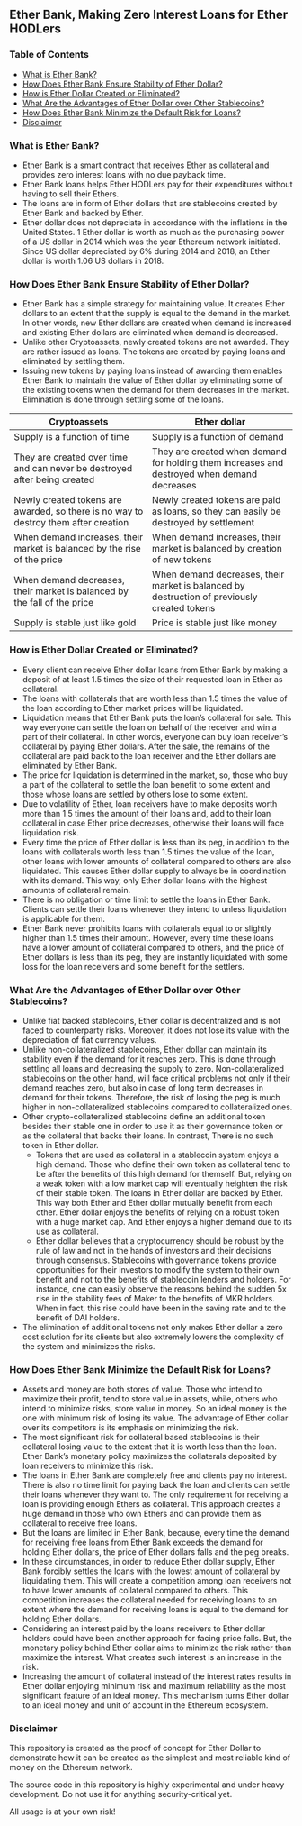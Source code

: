 ## Ether Bank, Making Zero Interest Loans for Ether HODLers

### Table of Contents

- [What is Ether Bank?](#what-is-ether-bank)
- [How Does Ether Bank Ensure Stability of Ether Dollar?](#how-does-ether-bank-ensures-stability-of-ether-dollar)
- [How is Ether Dollar Created or Eliminated?](#how-is-ether-dollar-created-or-eliminated)
- [What Are the Advantages of Ether Dollar over Other Stablecoins?](#what-are-the-advantages-of-ether-dollar-over-other-stablecoins)
- [How Does Ether Bank Minimize the Default Risk for Loans?](#how-does-ether-bank-minimize-the-default-risk-for-loans)
- [Disclaimer](#disclaimer)

### What is Ether Bank?
* Ether Bank is a smart contract that receives Ether as collateral and provides zero interest loans with no due payback time.  
* Ether Bank loans helps Ether HODLers pay for their expenditures without having to sell their Ethers.
* The loans are in form of Ether dollars that are stablecoins created by Ether Bank and backed by Ether.
* Ether dollar does not depreciate in accordance with the inflations in the United States. 1 Ether dollar is worth as much as the purchasing power of a US dollar in 2014 which was the year Ethereum network initiated. Since US dollar depreciated by 6% during 2014 and 2018, an Ether dollar is worth 1.06 US dollars in 2018.

### How Does Ether Bank Ensure Stability of Ether Dollar?
* Ether Bank has a simple strategy for maintaining value. It creates Ether dollars to an extent that the supply is equal to the demand in the market. In other words, new Ether dollars are created when demand is increased and existing Ether dollars are eliminated when demand is decreased.
* Unlike other Cryptoassets, newly created tokens are not awarded. They are rather issued as loans. The tokens are created by paying loans and eliminated by settling them.
* Issuing new tokens by paying loans instead of awarding them enables Ether Bank to maintain the value of Ether dollar by eliminating some of the existing tokens when the demand for them decreases in the market. Elimination is done through settling some of the loans.



| Cryptoassets | Ether dollar |
| ------------ | ------------ |
| Supply is a function of time | Supply is a function of demand |
| They are created over time and can never be destroyed after being created | They are created when demand for holding them increases and destroyed when demand decreases |
| Newly created tokens are awarded, so there is no way to destroy them after creation | Newly created tokens are paid as loans, so they can easily be destroyed by settlement |
| When demand increases, their market is balanced by the rise of the price | When demand increases, their market is balanced by creation of new tokens |
| When demand decreases, their market is balanced by the fall of the price | When demand decreases, their market is balanced by destruction of previously created tokens |
| Supply is stable just like gold | Price is stable just like money |



### How is Ether Dollar Created or Eliminated?
* Every client can receive Ether dollar loans from Ether Bank by making a deposit of at least 1.5 times the size of their requested loan in Ether as collateral.
* The loans with collaterals that are worth less than 1.5 times the value of the loan according to Ether market prices will be liquidated.
* Liquidation means that Ether Bank puts the loan’s collateral for sale. This way everyone can settle the loan on behalf of the receiver and win a part of their collateral. In other words, everyone can buy loan receiver’s collateral by paying Ether dollars. After the sale, the remains of the collateral are paid back to the loan receiver and the Ether dollars are eliminated by Ether Bank. 
* The price for liquidation is determined in the market, so, those who buy a part of the collateral to settle the loan benefit to some extent and those whose loans are settled by others lose to some extent.
* Due to volatility of Ether, loan receivers have to make deposits worth more than 1.5 times the amount of their loans and, add to their loan collateral in case Ether price decreases, otherwise their loans will face liquidation risk.
* Every time the price of Ether dollar is less than its peg, in addition to the loans with collaterals worth less than 1.5 times the value of the loan, other loans with lower amounts of collateral compared to others are also liquidated. This causes Ether dollar supply to always be in coordination with its demand. This way, only Ether dollar loans with the highest amounts of  collateral remain. 
* There is no obligation or time limit to settle the loans in Ether Bank. Clients can settle their loans whenever they intend to unless liquidation is applicable for them.
* Ether Bank never prohibits loans with collaterals equal to or slightly higher than 1.5 times their amount. However, every time these loans have a lower amount of collateral compared to others, and the price of Ether dollars is less than its peg, they are instantly liquidated with some loss for the loan receivers and some benefit for the settlers.

### What Are the Advantages of Ether Dollar over Other Stablecoins?
* Unlike fiat backed stablecoins, Ether dollar is decentralized and is not faced to counterparty risks. Moreover, it does not lose its value with the depreciation of fiat currency values.
* Unlike non-collateralized stablecoins, Ether dollar can maintain its stability even if the demand for it reaches zero. This is done through settling all loans and decreasing the supply to zero. Non-collateralized stablecoins on the other hand, will face critical problems not only if their demand reaches zero, but also in case of long term decreases in demand for their tokens. Therefore, the risk of losing the peg is much higher in non-collateralized stablecoins compared to collateralized ones.
* Other crypto-collateralized stablecoins define an additional token besides their stable one in order to use it as their governance token or as the collateral that backs their loans. In contrast, There is no such token in Ether dollar.
    * Tokens that are used as collateral in a stablecoin system enjoys a high demand. Those who define their own token as collateral tend to be after the benefits of this high demand for themself. But, relying on a weak token with a low market cap will eventually heighten the risk of their stable token. The loans in Ether dollar are backed by Ether. This way both Ether and Ether dollar mutually benefit from each other. Ether dollar enjoys the benefits of relying on a robust token with a huge market cap. And Ether enjoys a higher demand due to its use as collateral.
    * Ether dollar believes that a cryptocurrency should be robust by the rule of law and not in the hands of investors and their decisions through consensus. Stablecoins with governance tokens provide opportunities for their investors to modify the system to their own benefit and not to the benefits of stablecoin lenders and holders. For instance, one can easily observe the reasons behind the sudden 5x rise in the stability fees of Maker to the benefits of MKR holders. When in fact, this rise could have been in the saving rate and to the benefit of DAI holders.
* The elimination of additional tokens not only makes Ether dollar a zero cost solution for its clients but also extremely lowers the complexity of the system and minimizes the risks.


### How Does Ether Bank Minimize the Default Risk for Loans?
* Assets and money are both stores of value. Those who intend to maximize their profit, tend to store value in assets, while, others who intend to minimize risks, store value in money. So an ideal money is the one with minimum risk of losing its value. The advantage of Ether dollar over its competitors is its emphasis on minimizing the risk.
* The most significant risk for collateral based stablecoins is their collateral losing value to the extent that it is worth less than the loan. Ether Bank’s monetary policy maximizes the collaterals deposited by loan receivers to minimize this risk.
* The loans in Ether Bank are completely free and clients pay no interest. There is also no time limit for paying back the loan and clients can settle their loans whenever they want to. The only requirement for receiving a loan is providing enough Ethers as collateral. This approach creates a huge demand in those who own Ethers and can provide them as collateral to receive free loans.
* But the loans are limited in Ether Bank, because, every time the demand for receiving free loans from Ether Bank exceeds the demand for holding Ether dollars, the price of Ether dollars falls and the peg breaks.
* In these circumstances, in order to reduce Ether dollar supply, Ether Bank forcibly settles the loans with the lowest amount of collateral by liquidating them. This will create a competition among loan receivers not to have lower amounts of collateral compared to others. This competition increases the collateral needed for receiving loans to an extent where the demand for receiving loans is equal to the demand for holding Ether dollars.
* Considering an interest paid by the loans receivers to Ether dollar holders could have been another approach for facing price falls. But, the monetary policy behind Ether dollar aims to minimize the risk rather than maximize the interest. What creates such interest is an increase in the risk. 
* Increasing the amount of collateral instead of the interest rates results in Ether dollar enjoying minimum risk and maximum reliability as the most significant feature of an ideal money. This mechanism turns Ether dollar to an ideal money and unit of account in the Ethereum ecosystem.


### Disclaimer
This repository is created as the proof of concept for Ether Dollar to demonstrate how it can be created as the simplest and most reliable kind of money on the Ethereum network.

The source code in this repository is highly experimental and under heavy development. Do not use it for anything security-critical yet. 

All usage is at your own risk!

